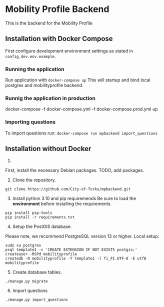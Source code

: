 # Mobility Profile Backend
This is the backend for the Mobility Profile

## Installation with Docker Compose
First configure development environment settings as stated in `config_dev.env.example`. 

### Running the application
Run application with `docker-compose up`
This will startup and bind local postgres and mobilityprofile backend. 

### Runnig the application in production
docker-compose -f docker-compose.yml -f docker-compose.prod.yml up

### Importing questions
To import questions run: `docker-compose run mpbackend import_questions`


## Installation without Docker
1.
First, install the necessary Debian packages.
TODO, add packages.

2. Clone the repository.
```
git clone https://github.com/City-of-Turku/mpbackend.git
```
3. Install python 3.10 and  pip requiremends
Be sure to load the **environment** before installing the requirements.
```
pip install pip-tools
pip install -r requirements.txt
```
4. Setup the PostGIS database.

Please note, we recommend PostgreSQL version 13 or higher.
Local setup:

```
sudo su postgres
psql template1 -c 'CREATE EXTENSION IF NOT EXISTS postgis;'
createuser -RSPd mobilityprofile
createdb -O mobilityprofile -T template1 -l fi_FI.UTF-8 -E utf8 mobilityprofile
```

5. Create database tables.
```
./manage.py migrate
```

6. Import questions
```
./manage.py import_questions
```

